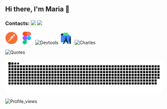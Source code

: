 ## Hi there, I'm Maria 👋

### Contacts: [![](https://img.shields.io/badge/Gmail-D14836?style=for-the-badge&logo=gmail&logoColor=white)](mariagsorokina@gmail.com)  [![](https://img.shields.io/badge/Telegram-2CA5E0?style=for-the-badge&logo=telegram&logoColor=white)](https://t.me/Mariiaa555)


<div>
  <img src="https://github.com/devicons/devicon/blob/master/icons/postman/postman-original.svg" title="Postman" alt="Postman" width="40" height="40"/>&nbsp;
  <img src="https://github.com/devicons/devicon/blob/master/icons/figma/figma-original.svg" title="Figma" alt="Figma" width="40" height="40"/>&nbsp;
  <img src="https://camo.githubusercontent.com/be11ab1cf3e4b56fff12f3671a7c71132874aa3de3efb733ec167ba5c5769558/68747470733a2f2f64333377756272666b69306c36382e636c6f756466726f6e742e6e65742f333862356339353361343636373336363638356435356462353564303537633836646231666335342f61306664632f7374617469632f61636165366232346439343033343736363163613930316561303766343763312f6368726f6d652d6465762d6c6f676f2d69636f6e2e706e67" title="Devtools" alt="Devtools" width="40" height="40"/> 
  <img src="https://github.com/devicons/devicon/blob/master/icons/androidstudio/androidstudio-original.svg" title="Android Studio" alt="Android Studio" width="40" height="40"/>&nbsp;
  <img src="https://camo.githubusercontent.com/00390fba326b3e4f2c49f834611a25e3568bff379a180ae8296e11a013ed2a9b/68747470733a2f2f63646e2e69636f6e2d69636f6e732e636f6d2f69636f6e73322f333035332f504e472f3531322f636861726c65735f70726f78795f6d61636f735f6269677375725f69636f6e5f3139303330322e706e67" title="Charles" alt="Charles" width="40" height="40"/>&nbsp;
</div>


![Quotes](https://quotes-github-readme.vercel.app/api?type=horizontal&theme=dark)


![](https://raw.githubusercontent.com/mariiantonova/mariiantonova/output/github-contribution-grid-snake-dark.svg)


![Profile_views](https://komarev.com/ghpvc/?username=mariiantonova&color=blue&style=plastic)

<!--
**mariiantonova/mariiantonova** is a ✨ _special_ ✨ repository because its `README.md` (this file) appears on your GitHub profile.

Here are some ideas to get you started:

- 🔭 I’m currently working on ...
- 🌱 I’m currently learning ...
- 👯 I’m looking to collaborate on ...
- 🤔 I’m looking for help with ...
- 💬 Ask me about ...
- 📫 How to reach me: ...
- 😄 Pronouns: ...
- ⚡ Fun fact: ...
-->
